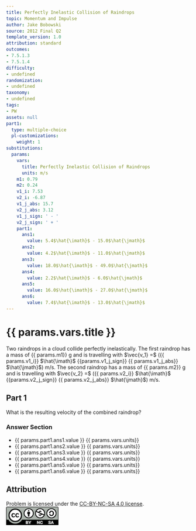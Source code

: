 ```yaml
---
title: Perfectly Inelastic Collision of Raindrops
topic: Momentum and Impulse
author: Jake Bobowski
source: 2012 Final Q2
template_version: 1.0
attribution: standard
outcomes:
- 7.5.1.3
- 7.5.1.4
difficulty:
- undefined
randomization:
- undefined
taxonomy:
- undefined
tags:
- PW
assets: null
part1:
  type: multiple-choice
  pl-customizations:
    weight: 1
substitutions:
  params:
    vars:
      title: Perfectly Inelastic Collision of Raindrops
      units: m/s
    m1: 0.79
    m2: 0.24
    v1_i: 7.53
    v2_i: -6.87
    v1_j_abs: 15.7
    v2_j_abs: 3.12
    v1_j_sign: ' - '
    v2_j_sign: ' + '
    part1:
      ans1:
        value: 5.4$\hat{\imath}$ - 15.0$\hat{\jmath}$
      ans2:
        value: 4.2$\hat{\imath}$ - 11.0$\hat{\jmath}$
      ans3:
        value: 18.0$\hat{\imath}$ - 49.0$\hat{\jmath}$
      ans4:
        value: 2.2$\hat{\imath}$ - 6.0$\hat{\jmath}$
      ans5:
        value: 16.0$\hat{\imath}$ - 27.0$\hat{\jmath}$
      ans6:
        value: 7.4$\hat{\imath}$ - 13.0$\hat{\jmath}$
---
```

# {{ params.vars.title }}
Two raindrops in a cloud collide perfectly inelastically. The first raindrop has a mass of {{ params.m1}} g and is travelling with $\vec{v_1} =$ ({{ params.v1_i}} $\hat{\imath}$ {{params.v1_j_sign}} {{ params.v1_j_abs}} $\hat{\jmath}$) m/s.
The second raindrop has a mass of {{ params.m2}} g and is travelling with $\vec{v_2} =$ ({{ params.v2_i}} $\hat{\imath}$ {{params.v2_j_sign}} {{ params.v2_j_abs}} $\hat{\jmath}$) m/s.
## Part 1

What is the resulting velocity of the combined raindrop?

### Answer Section

- {{ params.part1.ans1.value }} {{ params.vars.units}}
- {{ params.part1.ans2.value }} {{ params.vars.units}}
- {{ params.part1.ans3.value }} {{ params.vars.units}}
- {{ params.part1.ans4.value }} {{ params.vars.units}}
- {{ params.part1.ans5.value }} {{ params.vars.units}}
- {{ params.part1.ans6.value }} {{ params.vars.units}}

## Attribution

Problem is licensed under the [CC-BY-NC-SA 4.0 license](https://creativecommons.org/licenses/by-nc-sa/4.0/).<br> ![The Creative Commons 4.0 license requiring attribution-BY, non-commercial-NC, and share-alike-SA license.](https://raw.githubusercontent.com/firasm/bits/master/by-nc-sa.png)